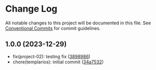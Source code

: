 # Change Log

All notable changes to this project will be documented in this file.
See [Conventional Commits](https://conventionalcommits.org) for commit guidelines.

## 1.0.0 (2023-12-29)

- fix(project-02): testing fix ([3898986](https://github.com/alexandre-junior-medgrupo/actions/commit/3898986))
- chore(templarios): initial commit ([34a7532](https://github.com/alexandre-junior-medgrupo/actions/commit/34a7532))

